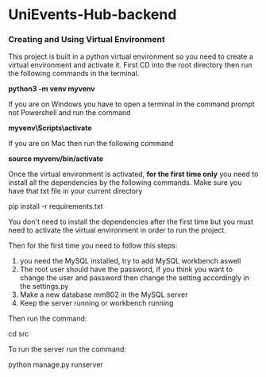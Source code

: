 # UniEvents-Hub-backend
### Creating and Using Virtual Environment
This project is built in a python virtual environment so you need to create a virtual environment and activate it.
First CD into the root directory then run the following commands in the terminal.

**python3 -m venv myvenv**

If you are on Windows you have to open a terminal in the command prompt not Powershell and run the command

**myvenv\Scripts\activate**

If you are on Mac then run the following command

**source myvenv/bin/activate**

Once the virtual environment is activated, **for the first time only** you need to install all the dependencies by the following commands. Make sure you have that txt file in your current directory

pip install -r requirements.txt

You don't need to install the dependencies after the first time but you must need to activate the virtual environment in order to run the project.



Then for the first time you need to follow this steps:

1. you need the MySQL installed, try to add MySQL workbench aswell
2. The root user should have the password, if you think you want to change the user and password then change the setting accordingly in the settings.py
3. Make a new database mm802 in the MySQL server
4. Keep the server running or workbench running

Then run the command:

cd src

To run the server run the command:

python manage.py runserver

